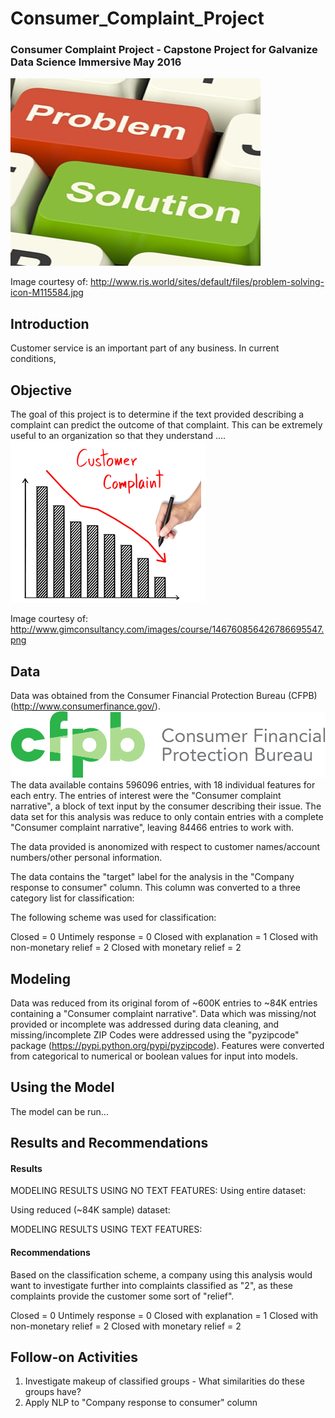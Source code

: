 # Consumer_Complaint_Project
### Consumer Complaint Project - Capstone Project for Galvanize Data Science Immersive May 2016

![picture](img/Problem_solving.jpg)

Image courtesy of: http://www.ris.world/sites/default/files/problem-solving-icon-M115584.jpg

## Introduction
Customer service is an important part of any business.  In current conditions,

## Objective
The goal of this project is to determine if the text provided describing a complaint can predict the outcome of that complaint.  This can be extremely useful to an organization so that they understand ....
![picture](img/Complaints_down.png)

Image courtesy of:
http://www.gimconsultancy.com/images/course/146760856426786695547.png

## Data
Data was obtained from the Consumer Financial Protection Bureau (CFPB) (http://www.consumerfinance.gov/).  
![picture](img/CPFB_Logo.svg)
The data available contains 596096 entries, with 18 individual features for each entry.  The entries of interest were the "Consumer complaint narrative", a block of text input by the consumer describing their issue.  The data set for this analysis was reduce to only contain entries with a complete "Consumer complaint narrative", leaving 84466 entries to work with.  

The data provided is anonomized with respect to customer names/account numbers/other personal information.  

The data contains the "target" label for the analysis in the "Company response to consumer" column.  This column was converted to a three category list for classification:

The following scheme was used for classification:

Closed = 0
Untimely response = 0
Closed with explanation = 1
Closed with non-monetary relief = 2
Closed with monetary relief = 2

## Modeling
Data was reduced from its original forom of ~600K entries to ~84K entries containing a "Consumer complaint narrative".  Data which was missing/not provided or incomplete was addressed during data cleaning, and missing/incomplete ZIP Codes were addressed using the "pyzipcode" package (https://pypi.python.org/pypi/pyzipcode).  Features were converted from categorical to numerical or boolean values for input into models.


## Using the Model
The model can be run...


## Results and Recommendations
#### Results
MODELING RESULTS USING NO TEXT FEATURES:
Using entire dataset:

Using reduced (~84K sample) dataset:

MODELING RESULTS USING TEXT FEATURES:


#### Recommendations
Based on the classification scheme, a company using this analysis would want to investigate further into complaints classified as "2", as these complaints provide the customer some sort of "relief".

Closed = 0
Untimely response = 0
Closed with explanation = 1
Closed with non-monetary relief = 2
Closed with monetary relief = 2

## Follow-on Activities
1. Investigate makeup of classified groups - What similarities do these groups have?
2. Apply NLP to "Company response to consumer" column
